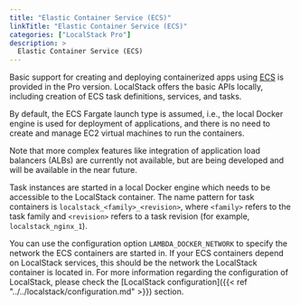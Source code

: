 ```yaml
---
title: "Elastic Container Service (ECS)"
linkTitle: "Elastic Container Service (ECS)"
categories: ["LocalStack Pro"]
description: >
  Elastic Container Service (ECS)
---
```


Basic support for creating and deploying containerized apps using [ECS](https://aws.amazon.com/ecs) is provided in the Pro version. LocalStack offers the basic APIs locally, including creation of ECS task definitions, services, and tasks.

By default, the ECS Fargate launch type is assumed, i.e., the local Docker engine is used for deployment of applications, and there is no need to create and manage EC2 virtual machines to run the containers.

Note that more complex features like integration of application load balancers (ALBs) are currently not available, but are being developed and will be available in the near future.

Task instances are started in a local Docker engine which needs to be accessible to the LocalStack container. The name pattern for task containers is `localstack_<family>_<revision>`, where `<family>` refers to the task family and `<revision>` refers to a task revision (for example, `localstack_nginx_1`).

You can use the configuration option `LAMBDA_DOCKER_NETWORK` to specify the network the ECS containers are started in.
If your ECS containers depend on LocalStack services, this should be the network the LocalStack container is located in.
For more information regarding the configuration of LocalStack, please check the [LocalStack configuration]({{< ref "../../localstack/configuration.md" >}}) section.